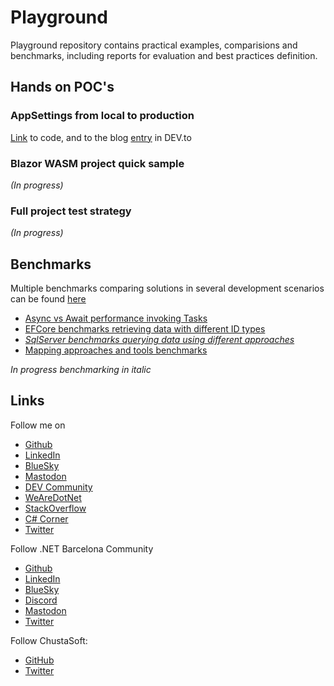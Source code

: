 # Playground

Playground repository contains practical examples, comparisions and benchmarks, including reports for evaluation and best practices definition.

## Hands on POC's

### AppSettings from local to production

[Link](https://github.com/Xelit3/Playground/tree/main/src/Xelit3.Playground.AspNetCore.AppSettings) to code, and to the blog [entry](https://dev.to/xelit3/managing-aspnetcore-appsettings-from-local-to-release-ngi) in DEV.to

### Blazor WASM project quick sample

 _(In progress)_

### Full project test strategy

_(In progress)_

## Benchmarks

Multiple benchmarks comparing solutions in several development scenarios can be found [here](https://github.com/Xelit3/Playground/tree/main/src/Xelit3.Playground.Benchmarks)

- [Async vs Await performance invoking Tasks](https://github.com/Xelit3/Playground/blob/main/src/Xelit3.Playground.Benchmarks/Xelit3.Benchmarks.AsyncAwaitBenchmarks-report.md)
- [EFCore benchmarks retrieving data with different ID types](https://github.com/Xelit3/Playground/blob/main/src/Xelit3.Playground.Benchmarks/Xelit3.Benchmarks.SqlServerEfCoreIdFetchBenchmarks-report.md)
- _[SqlServer benchmarks querying data using different approaches](https://github.com/Xelit3/Playground/blob/main/src/Xelit3.Playground.Benchmarks/Xelit3.Playground.Benchmarks.SqlServerQueryBenchmarks-report.md)_
- [Mapping approaches and tools benchmarks](https://github.com/Xelit3/Playground/blob/main/src/Xelit3.Playground.Benchmarks/Xelit3.Benchmarks.MappingBenchmarks-report.md)

_In progress benchmarking in italic_

## Links

Follow me on 
  - [Github](https://github.com/xaberue)
  - [LinkedIn](https://www.linkedin.com/in/xabelaira/)
  - [BlueSky](https://bsky.app/profile/xaberue.bsky.social)
  - [Mastodon](https://mastodon.social/@xaberue)
  - [DEV Community](https://dev.to/xaberue)
  - [WeAreDotNet](https://www.wearedotnet.io/xaberue)
  - [StackOverflow](https://stackoverflow.com/users/4500091/xaberue)
  - [C# Corner](https://www.c-sharpcorner.com/members/xavier-abelaira-rueda)
  - [Twitter](https://twitter.com/xaberue_)


Follow .NET Barcelona Community
  - [Github](https://github.com/NET-Barcelona)
  - [LinkedIn](https://www.linkedin.com/groups/9514952/)
  - [BlueSky](https://bsky.app/profile/dotnetbarcelona.bsky.social)
  - [Discord](https://discord.gg/xCWgsQAMXv)
  - [Mastodon](https://mastodon.social/@@dotnetbarcelona)
  - [Twitter](https://twitter.com/dotnetbarcelona)


Follow ChustaSoft:
  - [GitHub](https://github.com/ChustaSoft)
  - [Twitter](https://twitter.com/ChustaSoft)